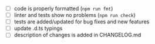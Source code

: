 <!--
Thank you for your pull request.
Check following steps to help us land your changes:
Change [ ] to [x] for completed items.
-->

- [ ] code is properly formatted (`npm run fmt`)
- [ ] linter and tests show no problems (`npm run check`)
- [ ] tests are added/updated for bug fixes and new features
- [ ] update .d.ts typings
- [ ] description of changes is added in CHANGELOG.md
